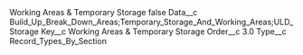 <?xml version="1.0" encoding="UTF-8"?>
<CustomMetadata xmlns="http://soap.sforce.com/2006/04/metadata" xmlns:xsi="http://www.w3.org/2001/XMLSchema-instance" xmlns:xsd="http://www.w3.org/2001/XMLSchema">
    <label>Working Areas &amp; Temporary Storage</label>
    <protected>false</protected>
    <values>
        <field>Data__c</field>
        <value xsi:type="xsd:string">Build_Up_Break_Down_Areas;Temporary_Storage_And_Working_Areas;ULD_Storage</value>
    </values>
    <values>
        <field>Key__c</field>
        <value xsi:type="xsd:string">Working Areas &amp; Temporary Storage</value>
    </values>
    <values>
        <field>Order__c</field>
        <value xsi:type="xsd:double">3.0</value>
    </values>
    <values>
        <field>Type__c</field>
        <value xsi:type="xsd:string">Record_Types_By_Section</value>
    </values>
</CustomMetadata>
